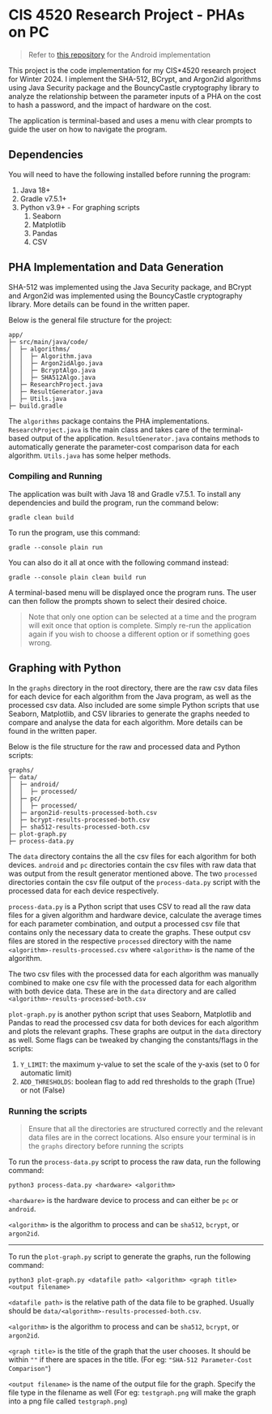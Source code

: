 # CIS 4520 Research Project - PHAs on PC

> Refer to [this repository](https://github.com/RonanChay/cis4520-research-project-android) for the Android implementation

This project is the code implementation for my CIS*4520 research project for
Winter 2024. I implement the SHA-512, BCrypt, and Argon2id algorithms using
Java Security package and the BouncyCastle cryptography library to analyze the
relationship between the parameter inputs of a PHA on the cost to hash a password, and the 
impact of hardware on the cost. 

The application is terminal-based and uses a menu with clear prompts to guide
the user on how to navigate the program.

## Dependencies

You will need to have the following installed before running the program:
1. Java 18+
2. Gradle v7.5.1+
3. Python v3.9+ - For graphing scripts
   1. Seaborn
   2. Matplotlib
   3. Pandas
   4. CSV

## PHA Implementation and Data Generation

SHA-512 was implemented using the Java Security package, and BCrypt and Argon2id
was implemented using the BouncyCastle cryptography library. More details can
be found in the written paper.

Below is the general file structure for the project:
```
app/
├─ src/main/java/code/
│  ├─ algorithms/
│  │  ├─ Algorithm.java
│  │  ├─ Argon2idAlgo.java
│  │  ├─ BcryptAlgo.java
│  │  ├─ SHA512Algo.java
│  ├─ ResearchProject.java
│  ├─ ResultGenerator.java
│  ├─ Utils.java
├─ build.gradle
```
The ```algorithms``` package contains the PHA implementations. ```ResearchProject.java```
is the main class and takes care of the terminal-based output of the application.
```ResultGenerator.java``` contains methods to automatically generate the 
parameter-cost comparison data for each algorithm. ```Utils.java``` has some helper
methods.

### Compiling and Running
The application was built with Java 18 and Gradle v7.5.1.
To install any dependencies and build the program, run the command below:
```
gradle clean build
```
To run the program, use this command:
```
gradle --console plain run
```
You can also do it all at once with the following command instead:
```
gradle --console plain clean build run
```
A terminal-based menu will be displayed once the program runs. The user can then
follow the prompts shown to select their desired choice.

> Note that only one option can be selected at a time and the program will exit 
> once that option is complete. Simply re-run the application again if you wish
> to choose a different option or if something goes wrong.

## Graphing with Python

In the ```graphs``` directory in the root directory, there are the raw csv data files
for each device for each algorithm from the Java program, as well as the processed 
csv data. Also included are some simple Python scripts that use Seaborn, Matplotlib,
and CSV libraries to generate the graphs needed to compare and analyse the data for 
each algorithm. More details can be found in the written paper.

Below is the file structure for the raw and processed data and Python scripts:
```
graphs/
├─ data/
│  ├─ android/
│  │  ├─ processed/
│  ├─ pc/
│  │  ├─ processed/
│  ├─ argon2id-results-processed-both.csv
│  ├─ bcrypt-results-processed-both.csv
│  ├─ sha512-results-processed-both.csv
├─ plot-graph.py
├─ process-data.py
```
The `data` directory contains the all the csv files for each algorithm
for both devices. `android` and `pc` directories contain the csv files with raw
data that was output from the result generator mentioned above. The two `processed`
directories contain the csv file output of the `process-data.py` script with the 
processed data for each device respectively.

`process-data.py` is a Python script that uses CSV to read all the raw data files for 
a given algorithm and hardware device, calculate the average times for each parameter 
combination, and output a processed csv file that contains only the necessary data to 
create the graphs. These output csv files are stored in the respective `processed` directory
with the name `<algorithm>-results-processed.csv` where `<algorithm>` is the
name of the algorithm.

The two csv files with the processed data for each algorithm was manually combined to make
one csv file with the processed data for each algorithm with both device data. These are in
the `data` directory and are called `<algorithm>-results-processed-both.csv`

`plot-graph.py` is another python script that uses Seaborn, Matplotlib and Pandas to read
the processed csv data for both devices for each algorithm and plots the relevant graphs. These
graphs are output in the `data` directory as well. Some flags can be tweaked by changing the
constants/flags in the scripts:
1. `Y_LIMIT`: the maximum y-value to set the scale of the y-axis (set to 0 for automatic limit)
2. `ADD_THRESHOLDS`: boolean flag to add red thresholds to the graph (True) or not (False)

### Running the scripts

> Ensure that all the directories are structured correctly and the relevant data
> files are in the correct locations. Also ensure your terminal is in the `graphs` directory
> before running the scripts

To run the `process-data.py` script to process the raw data, run the following command:
```
python3 process-data.py <hardware> <algorithm>
```
`<hardware>` is the hardware device to process and can either be `pc` or `android`.

`<algorithm>` is the algorithm to process and can be `sha512`, `bcrypt`, or `argon2id`.

---

To run the `plot-graph.py` script to generate the graphs, run the following command:
```
python3 plot-graph.py <datafile path> <algorithm> <graph title> <output filename>
```
`<datafile path>` is the relative path of the data file to be graphed. Usually should be 
 `data/<algorithm>-results-processed-both.csv`.

`<algorithm>` is the algorithm to process and can be `sha512`, `bcrypt`, or `argon2id`.

`<graph title>` is the title of the graph that the user chooses. It should be within `""`
if there are spaces in the title. (For eg: `"SHA-512 Parameter-Cost Comparison"`)

`<output filename>` is the name of the output file for the graph. Specify the file type in the
filename as well (For eg: `testgraph.png` will make the graph into a png file called 
`testgraph.png`)
